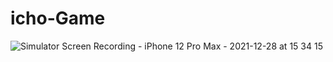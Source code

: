 # icho-Game




![Simulator Screen Recording - iPhone 12 Pro Max - 2021-12-28 at 15 34 15](https://user-images.githubusercontent.com/32536638/147571536-51e57320-b951-4b78-a216-8eca94a9fbca.gif)
